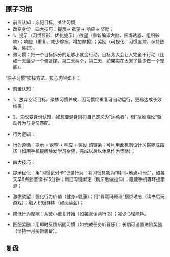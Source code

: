 ## 原子习惯
- 前置认知：忘记目标，关注习惯
- 改变身份，四大技巧：提示-> 欲望-> 响应-> 奖励；
- 1、提示（习惯显形、优化提示）；欲望（重新编译大脑、捆绑诱惑、组织影响）；响应（重复、减少摩擦、增加摩擦）；奖励（可视化、习惯追踪、保持链条、惩罚）。
- 微习惯：把一个目标拆分的足够小就会行动，目标太大会让人完全不行动（比如一天最少一个俯卧撑，第二天两个，第三天，如果实在太累了最少做一个兜底）。

“原子习惯”实操方法，核心内容如下：
- 前置认知：
- 1、放弃空泛目标，聚焦习惯养成，因习惯经重复可自动运行，更易达成长效结果；
- 2、先改变身份认知，如想要健身则将自己定义为“运动者”，借“拟剧理论”驱动行为与身份匹配。

- 行为逻辑：
- 行为遵循：提示-> 欲望-> 响应-> 奖励 的链条；可利用此机制设计习惯养成路径（如用手机提醒触发学习欲望，完成以后以休息作为奖励）；
- 四大技巧：
- 提示优化：用“习惯记分卡”记录行为：将习惯具象为“时间+地点+行动”，如每天早6点卧室读书15分钟；新旧习惯绑定（刷牙后做拉伸）；隐藏手机等坏提示源；
- 激发欲望：强化行为价值（健身=健康）；用“普瑞玛原理”捆绑诱惑（读书后玩游戏）；融入积极群体（如阅读会）；
- 降低行为摩擦：从微小重复开始（如每天读两行书）；减少心理能耗。
- 匹配奖励：用即时反馈巩固习惯（如完成任务听音乐）；长期可设置进阶奖励（坚持一月买新装备）。

## 复盘
